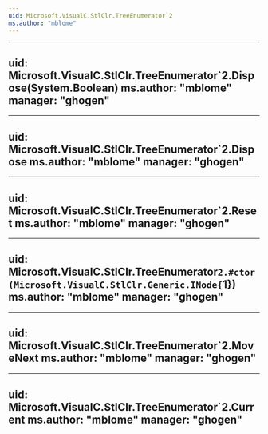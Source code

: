 ```yaml
---
uid: Microsoft.VisualC.StlClr.TreeEnumerator`2
ms.author: "mblome"
---
```


---
uid: Microsoft.VisualC.StlClr.TreeEnumerator`2.Dispose(System.Boolean)
ms.author: "mblome"
manager: "ghogen"
---

---
uid: Microsoft.VisualC.StlClr.TreeEnumerator`2.Dispose
ms.author: "mblome"
manager: "ghogen"
---

---
uid: Microsoft.VisualC.StlClr.TreeEnumerator`2.Reset
ms.author: "mblome"
manager: "ghogen"
---

---
uid: Microsoft.VisualC.StlClr.TreeEnumerator`2.#ctor(Microsoft.VisualC.StlClr.Generic.INode{`1})
ms.author: "mblome"
manager: "ghogen"
---

---
uid: Microsoft.VisualC.StlClr.TreeEnumerator`2.MoveNext
ms.author: "mblome"
manager: "ghogen"
---

---
uid: Microsoft.VisualC.StlClr.TreeEnumerator`2.Current
ms.author: "mblome"
manager: "ghogen"
---
